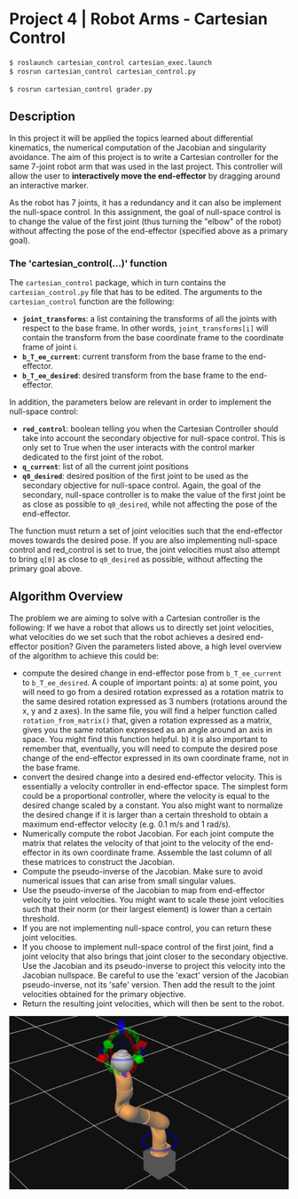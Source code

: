 # Project 4 | Robot Arms - Cartesian Control

```
$ roslaunch cartesian_control cartesian_exec.launch
$ rosrun cartesian_control cartesian_control.py

$ rosrun cartesian_control grader.py
```

## Description

In this project it will be applied the topics learned about differential kinematics, the numerical computation of the Jacobian and singularity avoidance. The aim of this project is to write a Cartesian controller for the same 7-joint robot arm that was used in the last project. This controller will allow the user to **interactively move the end-effector** by dragging around an interactive marker.

As the robot has 7 joints, it has a redundancy and it can also be implement the null-space control. In this assignment, the goal of null-space control is to change the value of the first joint (thus turning the "elbow" of the robot) without affecting the pose of the end-effector (specified above as a primary goal).

### The 'cartesian_control(...)' function

The `cartesian_control` package, which in turn contains the `cartesian_control.py` file that has to be edited. The arguments to the `cartesian_control` function are the following:

- **`joint_transforms`**: a list containing the transforms of all the joints with respect to the base frame. In other words, `joint_transforms[i]` will contain the transform from the base coordinate frame to the coordinate frame of joint i.
- **`b_T_ee_current`**: current transform from the base frame to the end-effector.
- **`b_T_ee_desired`**: desired transform from the base frame to the end-effector.

In addition, the parameters below are relevant in order to implement the null-space control:

- **`red_control`**: boolean telling you when the Cartesian Controller should take into account the secondary objective for null-space control. This is only set to True when the user interacts with the control marker dedicated to the first joint of the robot.
- **`q_current`**: list of all the current joint positions
- **`q0_desired`**: desired position of the first joint to be used as the secondary objective for null-space control. Again, the goal of the secondary, null-space controller is to make the value of the first joint be as close as possible to `q0_desired`, while not affecting the pose of the end-effector.

The function must return a set of joint velocities such that the end-effector moves towards the desired pose. If you are also implementing null-space control and red_control is set to true, the joint velocities must also attempt to bring `q[0]` as close to `q0_desired` as possible, without affecting the primary goal above.

## Algorithm Overview

The problem we are aiming to solve with a Cartesian controller is the following: If we have a robot that allows us to directly set joint velocities, what velocities do we set such that the robot achieves a desired end-effector position? Given the parameters listed above, a high level overview of the algorithm to achieve this could be:

- compute the desired change in end-effector pose from `b_T_ee_current` to `b_T_ee_desired`. A couple of important points: a) at some point, you will need to go from a desired rotation expressed as a rotation matrix to the same desired rotation expressed as 3 numbers (rotations around the x, y and z axes). In the same file, you will find a helper function called `rotation_from_matrix()` that, given a rotation expressed as a matrix, gives you the same rotation expressed as an angle around an axis in space. You might find this function helpful. b) it is also important to remember that, eventually, you will need to compute the desired pose change of the end-effector expressed in its own coordinate frame, not in the base frame.
- convert the desired change into a desired end-effector velocity. This is essentially a velocity controller in end-effector space. The simplest form could be a proportional controller, where the velocity is equal to the desired change scaled by a constant. You also might want to normalize the desired change if it is larger than a certain threshold to obtain a maximum end-effector velocity (e.g. 0.1 m/s and 1 rad/s).
- Numerically compute the robot Jacobian. For each joint compute the matrix that relates the velocity of that joint to the velocity of the end-effector in its own coordinate frame. Assemble the last column of all these matrices to construct the Jacobian.
- Compute the pseudo-inverse of the Jacobian. Make sure to avoid numerical issues that can arise from small singular values.
- Use the pseudo-inverse of the Jacobian to map from end-effector velocity to joint velocities. You might want to scale these joint velocities such that their norm (or their largest element) is lower than a certain threshold.
- If you are not implementing null-space control, you can return these joint velocities.
- If you choose to implement null-space control of the first joint, find a joint velocity that also brings that joint closer to the secondary objective. Use the Jacobian and its pseudo-inverse to project this velocity into the Jacobian nullspace. Be careful to use the 'exact' version of the Jacobian pseudo-inverse, not its 'safe' version. Then add the result to the joint velocities obtained for the primary objective.
- Return the resulting joint velocities, which will then be sent to the robot.

![Robot simulation with markers](robot_simulation.png)

